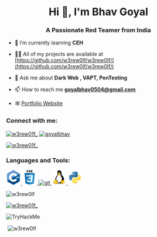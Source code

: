 <h1 align="center">Hi 👋, I'm Bhav Goyal</h1>
<h3 align="center">A Passionate Red Teamer from India</h3>

- 🌱 I’m currently learning **CEH**

- 👨‍💻 All of my projects are available at [https://github.com/w3rew0lf/w3rew0lf/](https://github.com/w3rew0lf/w3rew0lf/)

- 💬 Ask me about **Dark Web , VAPT, PenTesting**

- 📫 How to reach me **goyalbhav0504@gmail.com**

- 🕸 [Portfolio Website](https://w3rew0lf.github.io/) 

<h3 align="left">Connect with me:</h3>
<p align="left">
<a href="https://twitter.com/w3rew01f_" target="blank"><img align="center" src="https://raw.githubusercontent.com/rahuldkjain/github-profile-readme-generator/master/src/images/icons/Social/twitter.svg" alt="w3rew01f_" height="30" width="40" /></a>
<a href="https://linkedin.com/in/goyalbhav" target="blank"><img align="center" src="https://raw.githubusercontent.com/rahuldkjain/github-profile-readme-generator/master/src/images/icons/Social/linked-in-alt.svg" alt="goyalbhav" height="30" width="40" /></a>
</p>
<p align="left"> <a href="https://twitter.com/w3rew01f_" target="blank"><img src="https://img.shields.io/twitter/follow/w3rew01f_?logo=twitter&style=for-the-badge" alt="w3rew01f_" /></a> </p>
<h3 align="left">Languages and Tools:</h3>
<p align="left"> <a href="https://www.w3schools.com/cpp/" target="_blank" rel="noreferrer"> <img src="https://raw.githubusercontent.com/devicons/devicon/master/icons/cplusplus/cplusplus-original.svg" alt="cplusplus" width="40" height="40"/> </a> <a href="https://www.w3schools.com/css/" target="_blank" rel="noreferrer"> <img src="https://raw.githubusercontent.com/devicons/devicon/master/icons/css3/css3-original-wordmark.svg" alt="css3" width="40" height="40"/> </a> <a href="https://git-scm.com/" target="_blank" rel="noreferrer"> <img src="https://www.vectorlogo.zone/logos/git-scm/git-scm-icon.svg" alt="git" width="40" height="40"/> </a> <a href="https://www.linux.org/" target="_blank" rel="noreferrer"> <img src="https://raw.githubusercontent.com/devicons/devicon/master/icons/linux/linux-original.svg" alt="linux" width="40" height="40"/> </a> <a href="https://www.python.org" target="_blank" rel="noreferrer"> <img src="https://raw.githubusercontent.com/devicons/devicon/master/icons/python/python-original.svg" alt="python" width="40" height="40"/> </a> </p>
<p align="left"> <img src="https://komarev.com/ghpvc/?username=w3rew0lf&label=Profile%20views&color=0e75b6&style=flat" alt="w3rew0lf" /> </p>

<!--<p align="left"> <a href="https://github.com/ryo-ma/github-profile-trophy"><img src="https://github-profile-trophy.vercel.app/?username=w3rew0lf&theme=monokai" alt="w3rew0lf" /></a> </p>-->

<p align="left"> <a href="https://twitter.com/w3rew01f_" target="blank"><img src="https://img.shields.io/twitter/follow/w3rew01f_?logo=twitter&style=for-the-badge" alt="w3rew01f_" /></a> </p>
<img src="https://tryhackme-badges.s3.amazonaws.com/WereWolf.png" alt="TryHackMe">
<p>&nbsp;<img align="center" src="https://github-readme-stats.vercel.app/api?username=w3rew0lf&show_icons=true&locale=en" alt="w3rew0lf" /></p>
